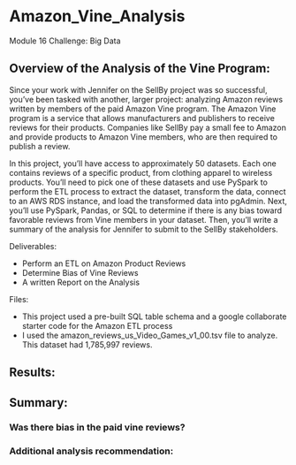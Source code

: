 # Amazon_Vine_Analysis
Module 16 Challenge: Big Data 

## Overview of the Analysis of the Vine Program: 
Since your work with Jennifer on the SellBy project was so successful, you’ve been tasked with another, larger project: analyzing Amazon reviews written by members of the paid Amazon Vine program. The Amazon Vine program is a service that allows manufacturers and publishers to receive reviews for their products. Companies like SellBy pay a small fee to Amazon and provide products to Amazon Vine members, who are then required to publish a review.

In this project, you’ll have access to approximately 50 datasets. Each one contains reviews of a specific product, from clothing apparel to wireless products. You’ll need to pick one of these datasets and use PySpark to perform the ETL process to extract the dataset, transform the data, connect to an AWS RDS instance, and load the transformed data into pgAdmin. Next, you’ll use PySpark, Pandas, or SQL to determine if there is any bias toward favorable reviews from Vine members in your dataset. Then, you’ll write a summary of the analysis for Jennifer to submit to the SellBy stakeholders.

Deliverables: 
* Perform an ETL on Amazon Product Reviews
* Determine Bias of Vine Reviews
* A written Report on the Analysis

Files: 
* This project used a pre-built SQL table schema and a google collaborate starter code for the Amazon ETL process
* I used the amazon_reviews_us_Video_Games_v1_00.tsv file to analyze. This dataset had 1,785,997 reviews. 


## Results:

## Summary:
### Was there bias in the paid vine reviews? 
### Additional analysis recommendation: 
